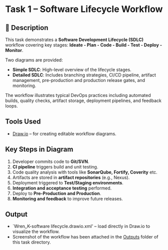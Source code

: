 # Task 1 – Software Lifecycle Workflow

## 📄 Description
This task demonstrates a **Software Development Lifecycle (SDLC)** workflow covering key stages: **Ideate - Plan - Code - Build - Test - Deploy - Monitor**.

Two diagrams are provided:

- **Simple SDLC**: High-level overview of the lifecycle stages.
- **Detailed SDLC**: Includes branching strategies, CI/CD pipeline, artifact management, pre-production and production release gates, and monitoring.

The workflow illustrates typical DevOps practices including automated builds, quality checks, artifact storage, deployment pipelines, and feedback loops.

## Tools Used
- [Draw.io](https://app.diagrams.net) – for creating editable workflow diagrams.

## Key Steps in Diagram
1. Developer commits code to **Git/SVN**.
2. **CI pipeline** triggers build and unit testing.
3. Code quality analysis with tools like **SonarQube, Fortify, Coverity** etc.
4. Artifacts are stored in **artifact repositories** (e.g., Nexus).
5. Deployment triggered to **Test/Staging environments**.
6. **Integration and acceptance testing** performed.
7. Deploy to **Pre-Production and Production**.
8. **Monitoring and feedback** to improve future releases.

## Output
- `Wren_K-software lifecycle.drawio.xml' – load directly in Draw.io to visualize the workflow.
-  Screenshot of the workflow has been attached in the [Outputs](https://github.com/siddharthk6-tech/Wren-DevOps_Task/blob/main/Task1_Software_Lifecycle/Outputs/SDLC-output-draw.io.png) folder of this task directory.
